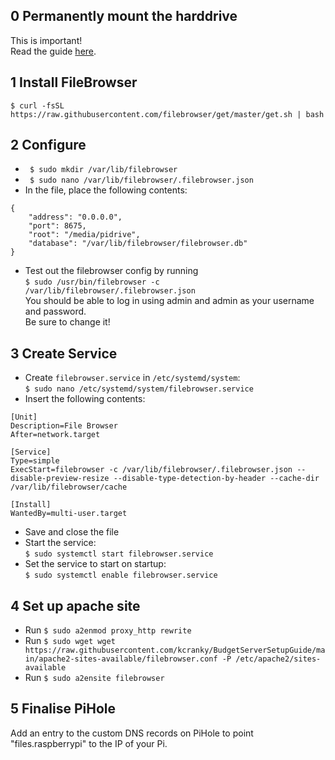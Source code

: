 

## 0 Permanently mount the harddrive
This is important!   
Read the guide [here](MountDrive.md).


## 1 Install FileBrowser
`$ curl -fsSL https://raw.githubusercontent.com/filebrowser/get/master/get.sh | bash`

## 2 Configure
- ` $ sudo mkdir /var/lib/filebrowser`
- ` $ sudo nano /var/lib/filebrowser/.filebrowser.json`
- In the file, place the following contents:
```
{
    "address": "0.0.0.0",
    "port": 8675,
    "root": "/media/pidrive",
    "database": "/var/lib/filebrowser/filebrowser.db"
}
```
- Test out the filebrowser config by running   
`$ sudo /usr/bin/filebrowser -c /var/lib/filebrowser/.filebrowser.json`   
You should be able to log in using admin and admin as your username and password.   
Be sure to change it!

## 3 Create Service
- Create `filebrowser.service` in `/etc/systemd/system`:  
`$ sudo nano /etc/systemd/system/filebrowser.service`
- Insert the following contents:
```
[Unit]
Description=File Browser
After=network.target

[Service]
Type=simple
ExecStart=filebrowser -c /var/lib/filebrowser/.filebrowser.json --disable-preview-resize --disable-type-detection-by-header --cache-dir /var/lib/filebrowser/cache

[Install]
WantedBy=multi-user.target
```
- Save and close the file
- Start the service:   
`$ sudo systemctl start filebrowser.service`
- Set the service to start on startup:  
`$ sudo systemctl enable filebrowser.service` 

## 4  Set up apache site
- Run `$ sudo a2enmod proxy_http rewrite`
- Run `$ sudo wget wget https://raw.githubusercontent.com/kcranky/BudgetServerSetupGuide/main/apache2-sites-available/filebrowser.conf -P /etc/apache2/sites-available`
- Run `$ sudo a2ensite filebrowser`

## 5 Finalise PiHole
Add an entry to the custom DNS records on PiHole to point "files.raspberrypi" to the IP of your Pi.

